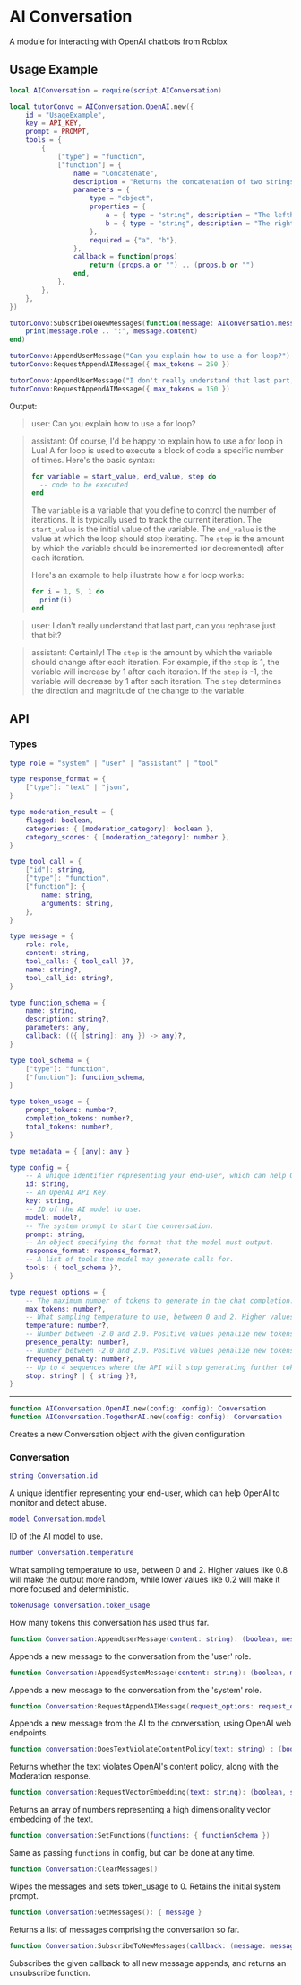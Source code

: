 # AI Conversation

A module for interacting with OpenAI chatbots from Roblox

## Usage Example

```Lua
local AIConversation = require(script.AIConversation)

local tutorConvo = AIConversation.OpenAI.new({
	id = "UsageExample",
	key = API_KEY,
	prompt = PROMPT,
	tools = {
		{
			["type"] = "function",
			["function"] = {
				name = "Concatenate",
				description = "Returns the concatenation of two strings.",
				parameters = {
					type = "object",
					properties = {
						a = { type = "string", description = "The lefthand string" },
						b = { type = "string", description = "The righthand string" },
					},
					required = {"a", "b"},
				},
				callback = function(props)
					return (props.a or "") .. (props.b or "")
				end,
			},
		},
	},
})

tutorConvo:SubscribeToNewMessages(function(message: AIConversation.message, metadata: AIConversation.metadata)
	print(message.role .. ":", message.content)
end)

tutorConvo:AppendUserMessage("Can you explain how to use a for loop?")
tutorConvo:RequestAppendAIMessage({ max_tokens = 250 })

tutorConvo:AppendUserMessage("I don't really understand that last part, can you rephrase just that bit?")
tutorConvo:RequestAppendAIMessage({ max_tokens = 150 })
```
Output:
> user: Can you explain how to use a for loop?

> assistant: Of course, I'd be happy to explain how to use a for loop in Lua!
A for loop is used to execute a block of code a specific number of times. Here's the basic syntax:
> ```lua
> for variable = start_value, end_value, step do
>   -- code to be executed
> end
> ```
> The `variable` is a variable that you define to control the number of iterations. It is typically used to track the current iteration. The `start_value` is the initial value of the variable. The `end_value` is the value at which the loop should stop iterating. The `step` is the amount by which the variable should be incremented (or decremented) after each iteration.
>
> Here's an example to help illustrate how a for loop works:
>
> ```lua
> for i = 1, 5, 1 do
>   print(i)
> end
> ```

> user: I don't really understand that last part, can you rephrase just that bit?

> assistant: Certainly! The `step` is the amount by which the variable should change after each iteration. For example, if the `step` is 1, the variable will increase by 1 after each iteration. If the `step` is -1, the variable will decrease by 1 after each iteration. The `step` determines the direction and magnitude of the change to the variable.

## API

### Types

```Lua
type role = "system" | "user" | "assistant" | "tool"

type response_format = {
	["type"]: "text" | "json",
}

type moderation_result = {
	flagged: boolean,
	categories: { [moderation_category]: boolean },
	category_scores: { [moderation_category]: number },
}

type tool_call = {
	["id"]: string,
	["type"]: "function",
	["function"]: {
		name: string,
		arguments: string,
	},
}

type message = {
	role: role,
	content: string,
	tool_calls: { tool_call }?,
	name: string?,
	tool_call_id: string?,
}

type function_schema = {
	name: string,
	description: string?,
	parameters: any,
	callback: (({ [string]: any }) -> any)?,
}

type tool_schema = {
	["type"]: "function",
	["function"]: function_schema,
}

type token_usage = {
	prompt_tokens: number?,
	completion_tokens: number?,
	total_tokens: number?,
}

type metadata = { [any]: any }

type config = {
	-- A unique identifier representing your end-user, which can help OpenAI to monitor and detect abuse.
	id: string,
	-- An OpenAI API Key.
	key: string,
	-- ID of the AI model to use.
	model: model?,
	-- The system prompt to start the conversation.
	prompt: string,
	-- An object specifying the format that the model must output.
	response_format: response_format?,
	-- A list of tools the model may generate calls for.
	tools: { tool_schema }?,
}

type request_options = {
    -- The maximum number of tokens to generate in the chat completion.
    max_tokens: number?,
	-- What sampling temperature to use, between 0 and 2. Higher values like 0.8 will make the output more random, while lower values like 0.2 will make it more focused and deterministic.
    temperature: number?,
    -- Number between -2.0 and 2.0. Positive values penalize new tokens based on whether they appear in the text so far, increasing the model's likelihood to talk about new topics.
    presence_penalty: number?,
    -- Number between -2.0 and 2.0. Positive values penalize new tokens based on their existing frequency in the text so far, decreasing the model's likelihood to repeat the same line verbatim.
    frequency_penalty: number?,
    -- Up to 4 sequences where the API will stop generating further tokens.
    stop: string? | { string }?,
}
```

-----

```Lua
function AIConversation.OpenAI.new(config: config): Conversation
function AIConversation.TogetherAI.new(config: config): Conversation
```

Creates a new Conversation object with the given configuration

### Conversation

```Lua
string Conversation.id
```
A unique identifier representing your end-user, which can help OpenAI to monitor and detect abuse.

```Lua
model Conversation.model
```
ID of the AI model to use.

```Lua
number Conversation.temperature
```
What sampling temperature to use, between 0 and 2. Higher values like 0.8 will make the output more random, while lower values like 0.2 will make it more focused and deterministic.

```Lua
tokenUsage Conversation.token_usage
```
How many tokens this conversation has used thus far.

```Lua
function Conversation:AppendUserMessage(content: string): (boolean, message)
```
Appends a new message to the conversation from the 'user' role.

```Lua
function Conversation:AppendSystemMessage(content: string): (boolean, message)
```
Appends a new message to the conversation from the 'system' role.

```Lua
function Conversation:RequestAppendAIMessage(request_options: request_options): (boolean, string | message)
```
Appends a new message from the AI to the conversation, using OpenAI web endpoints.

```Lua
function conversation:DoesTextViolateContentPolicy(text: string) : (boolean, string | boolean, moderationResult?)
```
Returns whether the text violates OpenAI's content policy, along with the Moderation response.

```Lua
function conversation:RequestVectorEmbedding(text: string): (boolean, string | { number })
```
Returns an array of numbers representing a high dimensionality vector embedding of the text.

```Lua
function conversation:SetFunctions(functions: { functionSchema })
```
Same as passing `functions` in config, but can be done at any time.

```Lua
function Conversation:ClearMessages()
```
Wipes the messages and sets token_usage to 0. Retains the initial system prompt.

```Lua
function Conversation:GetMessages(): { message }
```
Returns a list of messages comprising the conversation so far.

```Lua
function Conversation:SubscribeToNewMessages(callback: (message: message, metadata: metadata) -> ()): () -> ()
```
Subscribes the given callback to all new message appends, and returns an unsubscribe function.
